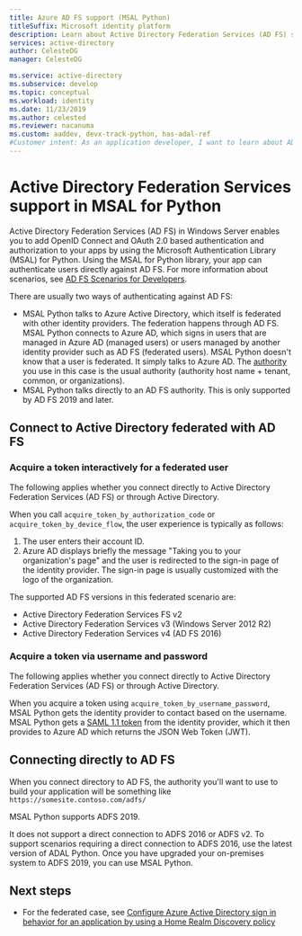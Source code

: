 ```yaml
---
title: Azure AD FS support (MSAL Python)
titleSuffix: Microsoft identity platform
description: Learn about Active Directory Federation Services (AD FS) support in the Microsoft Authentication Library for Python
services: active-directory
author: CelesteDG    
manager: CelesteDG

ms.service: active-directory
ms.subservice: develop
ms.topic: conceptual
ms.workload: identity
ms.date: 11/23/2019
ms.author: celested
ms.reviewer: nacanuma
ms.custom: aaddev, devx-track-python, has-adal-ref
#Customer intent: As an application developer, I want to learn about AD FS support in MSAL for Python so I can decide if this platform meets my application development needs and requirements.
---
```


# Active Directory Federation Services support in MSAL for Python

Active Directory Federation Services (AD FS) in Windows Server enables you to add OpenID Connect and OAuth 2.0 based authentication and authorization to your apps by using the Microsoft Authentication Library (MSAL) for Python. Using the MSAL for Python library, your app can authenticate users directly against AD FS. For more information about scenarios, see [AD FS Scenarios for Developers](/windows-server/identity/ad-fs/ad-fs-development).

There are usually two ways of authenticating against AD FS:

- MSAL Python talks to Azure Active Directory, which itself is federated with other identity providers. The federation happens through AD FS. MSAL Python connects to Azure AD, which signs in users that are managed in Azure AD (managed users) or users managed by another identity provider such as AD FS (federated users). MSAL Python doesn't  know that a user is federated. It simply talks to Azure AD. The [authority](msal-client-application-configuration.md#authority) you use in this case is the usual authority (authority host name + tenant, common, or organizations).
- MSAL Python talks directly to an AD FS authority. This is only supported by AD FS 2019 and later.

## Connect to Active Directory federated with AD FS

### Acquire a token interactively for a federated user

The following applies whether you connect directly to Active Directory Federation Services (AD FS) or through Active Directory.

When you call `acquire_token_by_authorization_code` or `acquire_token_by_device_flow`, the user experience is typically as follows:

1. The user enters their account ID.
2. Azure AD displays briefly the message "Taking you to your organization's page" and the user is redirected to the sign-in page of the identity provider. The sign-in page is usually customized with the logo of the organization.

The supported AD FS versions in this federated scenario are:
- Active Directory Federation Services FS v2
- Active Directory Federation Services v3 (Windows Server 2012 R2)
- Active Directory Federation Services v4 (AD FS 2016)

### Acquire a token via username and password

The following applies whether you connect directly to Active Directory Federation Services (AD FS) or through Active Directory.

When you acquire a token using `acquire_token_by_username_password`, MSAL Python gets the identity provider to contact based on the username. MSAL Python gets a [SAML 1.1 token](reference-saml-tokens.md) from the identity provider, which it then provides to Azure AD which returns the JSON Web Token (JWT).

## Connecting directly to AD FS

When you connect directory to AD FS, the authority you'll want to use to build your application will be something like `https://somesite.contoso.com/adfs/`

MSAL Python supports ADFS 2019.

It does not support a direct connection to ADFS 2016 or ADFS v2. To support scenarios requiring a direct connection to ADFS 2016, use the latest version of ADAL Python. Once you have upgraded your on-premises system to ADFS 2019, you can use MSAL Python.

## Next steps

- For the federated case, see [Configure Azure Active Directory sign in behavior for an application by using a Home Realm Discovery policy](../manage-apps/configure-authentication-for-federated-users-portal.md)
